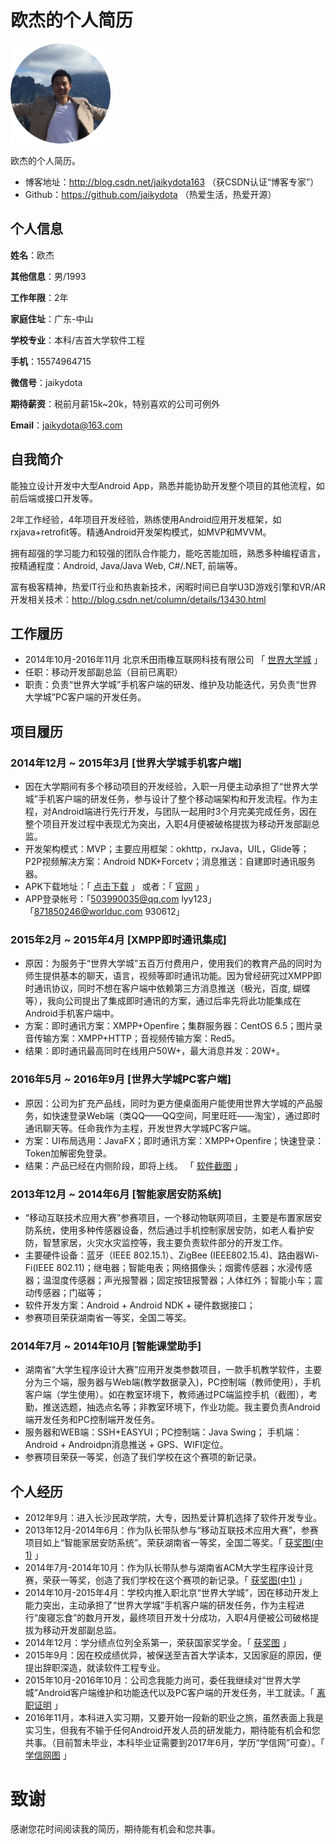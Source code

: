 # 欧杰的个人简历

<img src="https://github.com/jaikydota/TestRepo/blob/master/resume/resource/my.png" width = "160" height = "160" alt="信息"/>

欧杰的个人简历。

- 博客地址：http://blog.csdn.net/jaikydota163 （获CSDN认证“博客专家”）
- Github：https://github.com/jaikydota （热爱生活，热爱开源）

## 个人信息

**姓名**：欧杰

**其他信息**：男/1993

**工作年限**：2年

**家庭住址**：广东-中山

**学校专业**：本科/吉首大学软件工程

**手机**：15574964715

**微信号**：jaikydota

**期待薪资**：税前月薪15k~20k，特别喜欢的公司可例外

**Email**：[jaikydota@163.com](mailto:jaikydota@163.com)


## 自我简介

能独立设计开发中大型Android App，熟悉并能协助开发整个项目的其他流程，如前后端或接口开发等。

2年工作经验，4年项目开发经验，熟练使用Android应用开发框架，如rxjava+retrofit等。精通Android开发架构模式，如MVP和MVVM。

拥有超强的学习能力和较强的团队合作能力，能吃苦能加班，熟悉多种编程语言，按精通程度：Android, Java/Java Web, C#/.NET, 前端等。

富有极客精神，热爱IT行业和热衷新技术，闲暇时间已自学U3D游戏引擎和VR/AR开发相关技术：http://blog.csdn.net/column/details/13430.html


## 工作履历
* 2014年10月-2016年11月 北京禾田雨橡互联网科技有限公司 「 [世界大学城](http://www.worlduc.com/) 」
* 任职：移动开发部副总监（目前已离职） 
* 职责：负责“世界大学城”手机客户端的研发、维护及功能迭代，另负责“世界大学城”PC客户端的开发任务。


## 项目履历

### 2014年12月 ~ 2015年3月 [世界大学城手机客户端]
 - 因在大学期间有多个移动项目的开发经验，入职一月便主动承担了“世界大学城”手机客户端的研发任务，参与设计了整个移动端架构和开发流程。作为主程，对Android端进行先行开发，与团队一起用时3个月完美完成任务，因在整个项目开发过程中表现尤为突出，入职4月便被破格提拔为移动开发部副总监。
 - 开发架构模式：MVP；主要应用框架：okhttp，rxJava，UIL，Glide等；P2P视频解决方案：Android NDK+Forcetv；消息推送：自建即时通讯服务器。
 - APK下载地址：「 [点击下载](http://app.worlduc.com/FileSystem/18/318441/608651/86a49111da21402e816bb1c2e9543a44.apk) 」  或者：「 [官网](http://app.worlduc.com/) 」
 - APP登录帐号：「503990035@qq.com  lyy123」  「871850246@worlduc.com  930612」

### 2015年2月 ~ 2015年4月 [XMPP即时通讯集成]
 - 原因：为服务于“世界大学城”五百万付费用户，使用我们的教育产品的同时为师生提供基本的聊天，语言，视频等即时通讯功能。因为曾经研究过XMPP即时通讯协议，同时不想在客户端中依赖第三方消息推送（极光，百度, 蝴蝶等），我向公司提出了集成即时通讯的方案，通过后率先将此功能集成在Android手机客户端中。
 - 方案：即时通讯方案：XMPP+Openfire；集群服务器：CentOS 6.5；图片录音传输方案：XMPP+HTTP；音视频传输方案：Red5。
 - 结果：即时通讯最高同时在线用户50W+，最大消息并发：20W+。

### 2016年5月 ~ 2016年9月 [世界大学城PC客户端]
 - 原因：公司为扩充产品线，同时为更方便桌面用户能使用世界大学城的产品服务，如快速登录Web端（类QQ——QQ空间，阿里旺旺——淘宝），通过即时通讯聊天等。任命我作为主程，开发世界大学城PC客户端。
 - 方案：UI布局选用：JavaFX；即时通讯方案：XMPP+Openfire；快速登录：Token加解密免登录。
 - 结果：产品已经在内侧阶段，即将上线。 「 [软件截图](http://app.worlduc.com/FileSystem/18/318441/608651/4d3ce6820f3e416d90a29262ee71675d.png) 」

### 2013年12月 ~ 2014年6月 [智能家居安防系统]
 - “移动互联技术应用大赛”参赛项目，一个移动物联网项目，主要是布置家居安防系统，使用多种传感器设备，然后通过手机控制家居安防，如老人看护安防，智慧家居，火灾水灾监控等，我主要负责软件部分的开发工作。
 - 主要硬件设备：蓝牙（IEEE 802.15.1）、ZigBee (IEEE802.15.4)、路由器Wi-Fi(IEEE 802.11)；继电器；智能电表；网络摄像头；烟雾传感器；水浸传感器；温湿度传感器；声光报警器；固定按钮报警器；人体红外；智能小车；震动传感器；门磁等；
 - 软件开发方案：Android + Android NDK + 硬件数据接口；
 - 参赛项目荣获湖南省一等奖，全国二等奖。 
 
### 2014年7月 ~ 2014年10月 [智能课堂助手]
 - 湖南省“大学生程序设计大赛”应用开发类参数项目，一款手机教学软件，主要分为三个端，服务器与Web端(教学数据录入)，PC控制端（教师使用），手机客户端（学生使用）。如在教室环境下，教师通过PC端监控手机（截图），考勤，推送选题，抽选点名等；非教室环境下，作业功能。我主要负责Android端开发任务和PC控制端开发任务。
 - 服务器和WEB端：SSH+EASYUI；PC控制端：Java Swing； 手机端：Android + Androidpn消息推送 +  GPS、WIFI定位。
 - 参赛项目荣获一等奖，创造了我们学校在这个赛项的新记录。 


## 个人经历
* 2012年9月：进入长沙民政学院，大专，因热爱计算机选择了软件开发专业。
* 2013年12月-2014年6月：作为队长带队参与“移动互联技术应用大赛”，参赛项目如上“智能家居安防系统”。荣获湖南省一等奖，全国二等奖。「 [获奖图(中1)](http://app.worlduc.com/FileSystem/18/318441/608651/d71feeaef9b244b4a3fc28d6a8465d97.jpg) 」
* 2014年7月-2014年10月：作为队长带队参与湖南省ACM大学生程序设计竞赛，荣获一等奖，创造了我们学校在这个赛项的新记录。「 [获奖图(中1)](http://app.worlduc.com/FileSystem/18/318441/608651/95e7287a16ff4c85b807047994d5f6a0.JPG) 」
* 2014年10月-2015年4月：学校内推入职北京“世界大学城”，因在移动开发上能力突出，主动承担了“世界大学城”手机客户端的研发任务，作为主程进行“废寝忘食”的数月开发，最终项目开发十分成功，入职4月便被公司破格提拔为移动开发部副总监。
* 2014年12月：学分绩点位列全系第一，荣获国家奖学金。「 [获奖图](http://app.worlduc.com/FileSystem/18/318441/608651/60920f63fe7447dbb4970ff173df147b.jpg) 」
* 2015年9月：因在校成绩优异，被保送至吉首大学读本，又因家庭的原因，便提出辞职深造，就读软件工程专业。
* 2015年10月-2016年10月：公司念我能力尚可，委任我继续对“世界大学城”Android客户端维护和功能迭代以及PC客户端的开发任务，半工就读。「 [离职证明](http://app.worlduc.com/FileSystem/18/318441/608651/d974c3229ce94ef69fd2b4f825ce18a3.jpg) 」
* 2016年11月，本科进入实习期，又要开始一段新的职业之旅，虽然表面上我是实习生，但我有不输于任何Android开发人员的研发能力，期待能有机会和您共事。（目前暂未毕业，本科毕业证需要到2017年6月，学历“学信网”可查）。「 [学信网图](http://app.worlduc.com/FileSystem/18/318441/608651/ce3b416e279c459293c305f6cfcb70de.png) 」


# 致谢
感谢您花时间阅读我的简历，期待能有机会和您共事。
